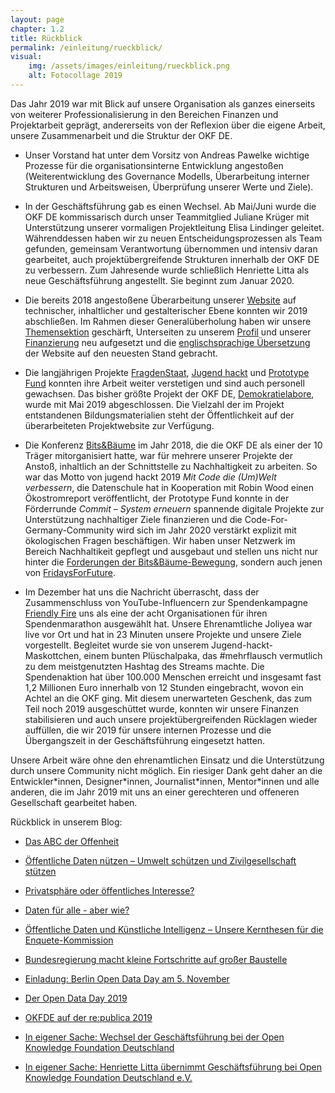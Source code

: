 ```yaml
---
layout: page
chapter: 1.2
title: Rückblick
permalink: /einleitung/rueckblick/
visual:
    img: /assets/images/einleitung/rueckblick.png
    alt: Fotocollage 2019
---
```


Das Jahr 2019 war mit Blick auf unsere Organisation als ganzes einerseits von weiterer Professionalisierung in den Bereichen Finanzen und Projektarbeit geprägt, andererseits von der Reflexion über die eigene Arbeit, unsere Zusammenarbeit und die Struktur der OKF DE. 

* Unser Vorstand hat unter dem Vorsitz von Andreas Pawelke wichtige Prozesse für die organisationsinterne Entwicklung angestoßen (Weiterentwicklung des Governance Modells, Überarbeitung interner Strukturen und Arbeitsweisen, Überprüfung unserer Werte und Ziele).

* In der Geschäftsführung gab es einen Wechsel. Ab Mai/Juni wurde die OKF DE kommissarisch durch unser Teammitglied Juliane Krüger mit Unterstützung unserer vormaligen Projektleitung Elisa Lindinger geleitet. Währenddessen haben wir zu neuen Entscheidungsprozessen als Team gefunden, gemeinsam Verantwortung übernommen und intensiv daran gearbeitet, auch projektübergreifende Strukturen innerhalb der OKF DE zu verbessern. Zum Jahresende wurde schließlich Henriette Litta als neue Geschäftsführung angestellt. Sie beginnt zum Januar 2020. 

* Die bereits 2018 angestoßene Überarbeitung unserer [Website](https://okfn.de) auf technischer, inhaltlicher und gestalterischer Ebene konnten wir 2019 abschließen. Im Rahmen dieser Generalüberholung haben wir unsere [Themensektion](https://okfn.de/themen/) geschärft, Unterseiten zu unserem [Profil](https://okfn.de/profil/) und unserer [Finanzierung](https://okfn.de/finanzierung/) neu aufgesetzt und die [englischsprachige Übersetzung](https://okfn.de/en/) der Website auf den neuesten Stand gebracht. 

* Die langjährigen Projekte [FragdenStaat](https:/fragdenstaat.de/), [Jugend hackt](https://jugendhackt.org/) und [Prototype Fund](https://prototypefund.de/) konnten ihre Arbeit weiter verstetigen und sind auch personell gewachsen. Das bisher größte Projekt der OKF DE, [Demokratielabore](https://demokralielabore.de/), wurde mit Mai 2019 abgeschlossen. Die Vielzahl der im Projekt entstandenen Bildungsmaterialien steht der Öffentlichkeit auf der überarbeiteten Projektwebsite zur Verfügung. 

* Die Konferenz [Bits&Bäume](https://bits-und-baeume.org/rueckblick) im Jahr 2018, die die OKF DE als einer der 10 Träger mitorganisiert hatte, war für mehrere unserer Projekte der Anstoß, inhaltlich an der Schnittstelle zu Nachhaltigkeit zu arbeiten. So war das Motto von jugend hackt 2019 _Mit Code die (Um)Welt verbessern_, die Datenschule hat in Kooperation mit Robin Wood einen Ökostromreport veröffentlicht, der Prototype Fund konnte in der Förderrunde _Commit – System erneuern_ spannende digitale Projekte zur Unterstützung nachhaltiger Ziele finanzieren und die Code-For-Germany-Community wird sich im Jahr 2020 verstärkt explizit mit ökologischen Fragen beschäftigen. Wir haben unser Netzwerk im Bereich Nachhaltikeit gepflegt und ausgebaut und stellen uns nicht nur hinter die [Forderungen der Bits&Bäume-Bewegung](https://bits-und-baeume.org/forderungen), sondern auch jenen von [FridaysForFuture](https://fridaysforfuture.de/forderungen/).

* Im Dezember hat uns die Nachricht überrascht, dass der Zusammenschluss von YouTube-Influencern zur Spendenkampagne [Friendly Fire](https://de.wikipedia.org/wiki/Friendly_Fire_(Charity-Livestream)) uns als eine der acht Organisationen für ihren Spendenmarathon ausgewählt hat. Unsere Ehrenamtliche Joliyea war live vor Ort und hat in 23 Minuten unsere Projekte und unsere Ziele vorgestellt. Begleitet wurde sie von unserem Jugend-hackt-Maskottchen, einem bunten Plüschalpaka, das #mehrflausch vermutlich zu dem meistgenutzten Hashtag des Streams machte. Die Spendenaktion hat über 100.000 Menschen erreicht und insgesamt fast 1,2 Millionen Euro innerhalb von 12 Stunden eingebracht, wovon ein Achtel an die OKF ging. Mit diesem unerwarteten Geschenk, das zum Teil noch 2019 ausgeschüttet wurde, konnten wir unsere Finanzen stabilisieren und auch unsere projektübergreifenden Rücklagen wieder auffüllen, die wir 2019 für unsere internen Prozesse und die Übergangszeit in der Geschäftsführung eingesetzt hatten.

Unsere Arbeit wäre ohne den ehrenamtlichen Einsatz und die Unterstützung durch unsere Community nicht möglich. Ein riesiger Dank geht daher an die Entwickler\*innen, Designer\*innen, Journalist\*innen, Mentor\*innen und alle anderen, die im Jahr 2019 mit uns an einer gerechteren und offeneren Gesellschaft gearbeitet haben.

Rückblick in unserem Blog:

* [Das ABC der Offenheit](https://okfn.de/blog/2019/11/abc-der-offenheit/)

* [Öffentliche Daten nützen – Umwelt schützen und Zivilgesellschaft stützen](https://okfn.de/blog/2019/07/bits-und-baeume-publikation/)

* [Privatsphäre oder öffentliches Interesse?](https://okfn.de/blog/2019/06/privatsphaere-oder-oeffentliches-interesse/)

* [Daten für alle - aber wie?](https://okfn.de/blog/2019/04/daten-f%C3%BCr-alle-aber-wie/)

* [Öffentliche Daten und Künstliche Intelligenz – Unsere Kernthesen für die Enquete-Kommission](https://okfn.de/blog/2019/07/offene-daten-ki/)

* [Bundesregierung macht kleine Fortschritte auf großer Baustelle](https://okfn.de/blog/2019/09/bundesregierung-macht-kleine-fortschritte-auf-gro%C3%9Fer-baustelle/)

* [Einladung: Berlin Open Data Day am 5. November](https://okfn.de/blog/2019/10/berlin-open-data-day-2019-boddy/)

* [Der Open Data Day 2019](https://okfn.de/blog/2019/02/open-data-day/)

* [OKFDE auf der re:publica 2019](https://okfn.de/blog/2019/05/okfde-auf-der-rp19/)

* [In eigener Sache: Wechsel der Geschäftsführung bei der Open Knowledge Foundation Deutschland](https://okfn.de/blog/2019/05/wechsel-gf/)

* [In eigener Sache: Henriette Litta übernimmt Geschäftsführung bei Open Knowledge Foundation Deutschland e.V.](https://okfn.de/blog/2019/12/willkommen-henriette/)
